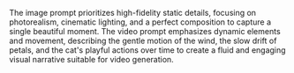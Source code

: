 The image prompt prioritizes high-fidelity static details, focusing on photorealism, cinematic lighting, and a perfect composition to capture a single beautiful moment. The video prompt emphasizes dynamic elements and movement, describing the gentle motion of the wind, the slow drift of petals, and the cat's playful actions over time to create a fluid and engaging visual narrative suitable for video generation.